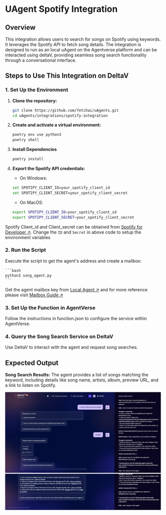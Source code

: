 # UAgent Spotify Integration

## Overview
This integration allows users to search for songs on Spotify using keywords. It leverages the Spotify API to fetch song details. The integration is designed to run as an local uAgent on the Agentverse platform and can be interacted using deltaV, providing seamless song search functionality through a conversational interface.

## Steps to Use This Integration on DeltaV

### 1. Set Up the Environment

1. **Clone the repository:**
   ```bash
   git clone https://github.com/fetchai/uAgents.git
   cd uAgents/integrations/spotify-integration
   ```

2. **Create and activate a virtual environment:**

    ```bash
    poetry env use python3
    poetry shell
    ```

3. **Install Dependencies**

    ```bash
    poetry install
    ```

4. **Export the Spotify API credentials:**

    - On Windows:
    ```bash
    set SPOTIPY_CLIENT_ID=your_spotify_client_id
    set SPOTIPY_CLIENT_SECRET=your_spotify_client_secret
    ```

    - On MacOS:
    ```bash
    export SPOTIPY_CLIENT_ID=your_spotify_client_id
    export SPOTIPY_CLIENT_SECRET=your_spotify_client_secret
    ```

Spotify Client_id and Client_secret can be obtained from [Spotify for Developer ↗️](https://developer.spotify.com/dashboard). Change the `ID` and `Secret` in above code to setup the environment variables

### 2. Run the Script

Execute the script to get the agent's address and create a mailbox:

    ```bash
    python3 song_agent.py
    ```

Get the agent mailbox key from [Local Agent ↗️](https://agentverse.ai/agents/local) and for more reference please visit [Mailbox Guide ↗️](https://fetch.ai/docs/guides/agents/intermediate/mailbox#agent-mailboxes)

### 3. Set Up the Function in AgentVerse

Follow the instructions in function.json to configure the service within AgentVerse.

### 4. Query the Song Search Service on DeltaV

Use DeltaV to interact with the agent and request song searches.

## Expected Output

**Song Search Results:** The agent provides a list of songs matching the keyword, including details like song name, artists, album, preview URL, and a link to listen on Spotify.

![Song Search Image 1](image1.png)
![Song Serach Umage 2](image2.png)


